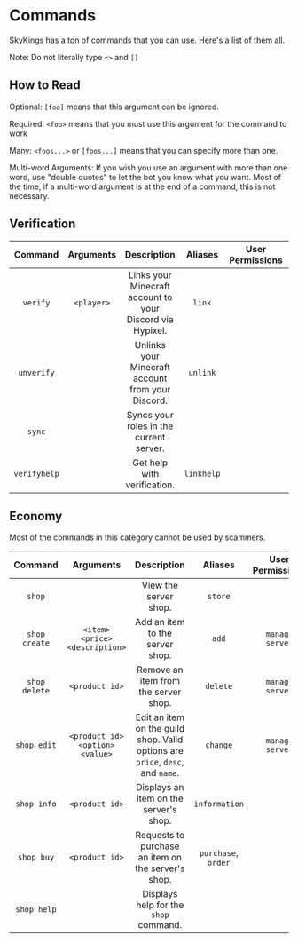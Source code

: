 # Commands
SkyKings has a ton of commands that you can use. Here's a list of them all.

Note: Do not literally type `<>` and `[]`

## How to Read
Optional: `[foo]` means that this argument can be ignored.

Required: `<foo>` means that you must use this argument for the command to work
  
Many: `<foos...>` or `[foos...]` means that you can specify more than one. 
  
Multi-word Arguments: If you wish you use an argument with more than one word, use "double quotes" to let the bot you know what you want. 
Most of the time, if a multi-word argument is at the end of a command, this is not necessary.

## Verification

| Command | Arguments | Description | Aliases | User Permissions | Bot Permissions |
|:-------:|:---------:|:-----------:|:-------:|:----------------:|:---------------:|
| `verify` | `<player>` | Links your Minecraft account to your Discord via Hypixel. | `link` | | `manage roles` |
| `unverify` | | Unlinks your Minecraft account from your Discord. | `unlink` | | `manage roles` |
| `sync` | | Syncs your roles in the current server. | | | `manage roles` |
| `verifyhelp` |  | Get help with verification. | `linkhelp` | | |

## Economy

Most of the commands in this category cannot be used by scammers.

| Command | Arguments | Description | Aliases | User Permissions | Bot Permissions |
|:-------:|:---------:|:-----------:|:-------:|:----------------:|:---------------:|
| `shop` |  | View the server shop. | `store` | | `add reactions` |
| `shop create` | `<item> <price> <description>` | Add an item to the server shop. | `add` | `manage server` | |
| `shop delete` | `<product id>` | Remove an item from the server shop. | `delete` | `manage server` | |
| `shop edit` | `<product id> <option> <value>` | Edit an item on the guild shop. Valid options are `price`, `desc`, and `name`. | `change` | `manage server` | |
| `shop info` | `<product id>` | Displays an item on the server's shop. | `information` | | |
| `shop buy` | `<product id>` | Requests to purchase an item on the server's shop. | `purchase`, `order` | | |
| `shop help` | | Displays help for the `shop` command. | | | `add reactions` |




